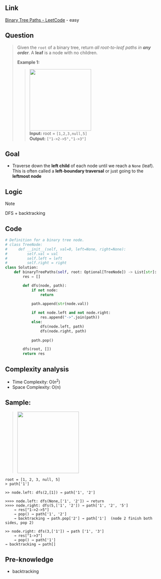 ## Link
[Binary Tree Paths - LeetCode](https://leetcode.com/problems/binary-tree-paths/description/) - easy
## Question
> Given the `root` of a binary tree, return _all root-to-leaf paths in **any order**_.
> A **leaf** is a node with no children.
> 
> **Example 1:**
>>  <img src="pic/pic_257.Binary_Tree_Paths.png" width="200"> <br>
>>  **Input:** root = `[1,2,3,null,5]` <br>
>> **Output:** `["1->2->5","1->3"]` <br>
## Goal
- Traverse down the **left child** of each node until we reach a `None` (leaf). This is often called a **left-boundary traversal** or just going to the **leftmost node**
## Logic
> [!note]
> DFS + backtracking
## Code
```python
# Definition for a binary tree node.
# class TreeNode:
#     def __init__(self, val=0, left=None, right=None):
#         self.val = val
#         self.left = left
#         self.right = right
class Solution:
    def binaryTreePaths(self, root: Optional[TreeNode]) -> List[str]:
        res = []

        def dfs(node, path):
            if not node:
                return
            
            path.append(str(node.val))

            if not node.left and not node.right:
                res.append("->".join(path))
            else:
                dfs(node.left, path)
                dfs(node.right, path)
            
            path.pop()

        dfs(root, [])
        return res
```
## Complexity analysis
- Time Complexity: O($n^2$)
- Space Complexity: O(n)
## Sample:
> <img src="pic/pic_257.Binary_Tree_Paths.png" width="200">
```
root = [1, 2, 3, null, 5]
> path['1']

>> node.left: dfs(2,[1]) → path['1', '2']

>>>> node.left: dfs(None,['1', '2']) → return
>>>> node.right: dfs(5,['1', '2']) → path['1', '2', '5'] 
	→ res["1->2->5"] 
	→ pop() → path['1', '2']
	→ backtracking → path.pop['2'] → path['1']  (node 2 finish both sides, pop 2)

>> node.right: dfs(3,['1']) → path ['1', '3'] 
	→ res["1->3"] 
	→ pop() → path['1']
→ backtracking → path[]
```

## Pre-knowledge
- backtracking
